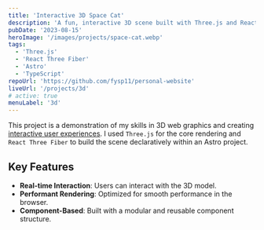 ```yaml
---
title: 'Interactive 3D Space Cat'
description: 'A fun, interactive 3D scene built with Three.js and React Three Fiber, showcasing real-time rendering and user interaction.'
pubDate: '2023-08-15'
heroImage: '/images/projects/space-cat.webp'
tags:
  - 'Three.js'
  - 'React Three Fiber'
  - 'Astro'
  - 'TypeScript'
repoUrl: 'https://github.com/fysp11/personal-website'
liveUrl: '/projects/3d'
# active: true
menuLabel: '3d'
---
```


This project is a demonstration of my skills in 3D web graphics and creating [interactive user experiences](/projects/xr). I used `Three.js` for the core rendering and `React Three Fiber` to build the scene declaratively within an Astro project.

## Key Features

- **Real-time Interaction**: Users can interact with the 3D model.
- **Performant Rendering**: Optimized for smooth performance in the browser.
- **Component-Based**: Built with a modular and reusable component structure.



